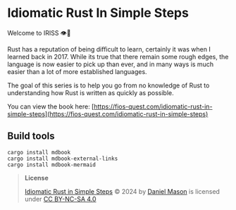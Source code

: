 # Idiomatic Rust In Simple Steps

Welcome to IRISS 👁️🦀

Rust has a reputation of being difficult to learn, certainly it was when I learned back in 2017. While its true that
there remain some rough edges, the language is now easier to pick up than ever, and in many ways is much easier than
a lot of more established languages.

The goal of this series is to help you go from no knowledge of Rust to understanding how Rust is written as quickly as
possible.

You can view the book here: [https://fios-quest.com/idiomatic-rust-in-simple-steps](https://fios-quest.com/idiomatic-rust-in-simple-steps)

## Build tools

```shell
cargo install mdbook
cargo install mdbook-external-links
cargo install mdbook-mermaid
```

> **License**
>
> [Idiomatic Rust in Simple Steps](https://fios-quest.com/idiomatic-rust-in-simple-steps) © 2024
> by [Daniel Mason](https://danielmason.com)
> is licensed under [CC BY-NC-SA 4.0](https://creativecommons.org/licenses/by-nc-sa/4.0/)
> <img src="https://mirrors.creativecommons.org/presskit/icons/cc.svg" alt="" style="max-width: 1em;max-height:1em;margin-left: .2em;">
> <img src="https://mirrors.creativecommons.org/presskit/icons/by.svg" alt="" style="max-width: 1em;max-height:1em;margin-left: .2em;">
> <img src="https://mirrors.creativecommons.org/presskit/icons/nc.svg" alt="" style="max-width: 1em;max-height:1em;margin-left: .2em;">
> <img src="https://mirrors.creativecommons.org/presskit/icons/sa.svg" alt="" style="max-width: 1em;max-height:1em;margin-left: .2em;">
